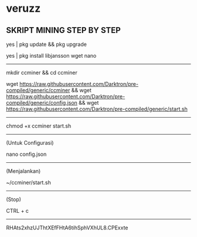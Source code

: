 # veruzz


SKRIPT MINING STEP BY STEP
-----------------------------------------------------------------------------------------------

yes | pkg update && pkg upgrade


yes | pkg install libjansson wget nano

------------------------------------------------------------------------------------------------

mkdir ccminer && cd ccminer

wget https://raw.githubusercontent.com/Darktron/pre-compiled/generic/ccminer && wget https://raw.githubusercontent.com/Darktron/pre-compiled/generic/config.json && wget https://raw.githubusercontent.com/Darktron/pre-compiled/generic/start.sh

-------------------------------------------------------------------------------------------------

chmod +x ccminer start.sh

------------------------------------------------------------------------------------------------

(Untuk Configurasi)

nano config.json

--------------------------------------------------------------------------------------------------

(Menjalankan)

~/ccminer/start.sh

--------------------------------------------------------------------------------------------------
(Stop)

CTRL + c

-------------------------------------------------------------------------------------------------
RHAts2xhzUJThtXEfFHtA6tihSphVXhUL8.CPExxte
